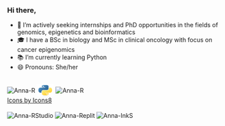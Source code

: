### Hi there,


- 🔭 I’m actively seeking internships and PhD opportunities in the fields of genomics, epigenetics and bioinformatics
- 🎓 I have a BSc in biology and MSc in clinical oncology with focus on cancer epigenomics
- 📚 I’m currently learning Python
- 😄 Pronouns: She/her

<div style="display: inline_block"><br>
  <img align="center" alt="Anna-R" height="30" width="40" src="https://cdn.jsdelivr.net/gh/devicons/devicon/icons/r/r-original.svg">
  <img align="center" alt="Anna-Python" height="30" width="40" src="https://raw.githubusercontent.com/devicons/devicon/master/icons/python/python-original.svg">
  <img align="center" alt="Anna-R" height="40" width="40" src="https://img.icons8.com/plasticine/100/null/bash.png">
 </div>
 <a target="_blank" href="https://icons8.com/" target="_blank">Icons by Icons8</a>
 <div style="display: inline_block"><br>
  <img align="center" alt="Anna-RStudio" height="25" width="80" src="https://img.shields.io/badge/RStudio-75AADB?style=for-the-badge&logo=RStudio&logoColor=white">
  <img align="center" alt="Anna-Replit" height="25" width="90" src="https://img.shields.io/badge/Visual_Studio_Code-0078D4?style=for-the-badge&logo=visual%20studio%20code&logoColor=white">
  <img align="center" alt="Anna-InkS" height="25" width="80" src="https://img.shields.io/badge/Inkscape-000000?style=for-the-badge&logo=Inkscape&logoColor=white">
</div>
<!--
##

<div align="left">
  <a href="https://github.com/annabmv">
  <img height="150em" src="https://github-readme-stats.vercel.app/api/top-langs/?username=annabmv&layout=compact&langs_count=7&theme=dracula"/>
</div>
-->
